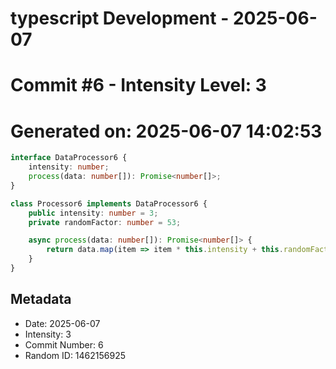﻿# typescript Development - 2025-06-07
# Commit #6 - Intensity Level: 3
# Generated on: 2025-06-07 14:02:53
```typescript
interface DataProcessor6 {
    intensity: number;
    process(data: number[]): Promise<number[]>;
}

class Processor6 implements DataProcessor6 {
    public intensity: number = 3;
    private randomFactor: number = 53;

    async process(data: number[]): Promise<number[]> {
        return data.map(item => item * this.intensity + this.randomFactor);
    }
}
```
## Metadata
- Date: 2025-06-07
- Intensity: 3
- Commit Number: 6
- Random ID: 1462156925
